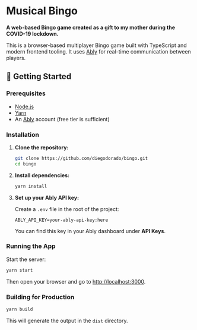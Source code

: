 # Musical Bingo

**A web-based Bingo game created as a gift to my mother during the COVID-19 lockdown.**

This is a browser-based multiplayer Bingo game built with TypeScript and modern frontend tooling. 
It uses [Ably](https://ably.com) for real-time communication between players.

## 🚀 Getting Started

### Prerequisites

- [Node.js](https://nodejs.org/)
- [Yarn](https://yarnpkg.com/) 
- An [Ably](https://ably.com/) account (free tier is sufficient)

### Installation

1. **Clone the repository:**

   ```bash
   git clone https://github.com/diegodorado/bingo.git
   cd bingo
   ```

2. **Install dependencies:**

   ```bash
   yarn install
   ```

3. **Set up your Ably API key:**

   Create a `.env` file in the root of the project:

   ```env
   ABLY_API_KEY=your-ably-api-key:here
   ```

   You can find this key in your Ably dashboard under **API Keys**.

### Running the App

Start the server:

```bash
yarn start
```

Then open your browser and go to [http://localhost:3000](http://localhost:3000).

### Building for Production

```bash
yarn build
```

This will generate the output in the `dist` directory.
